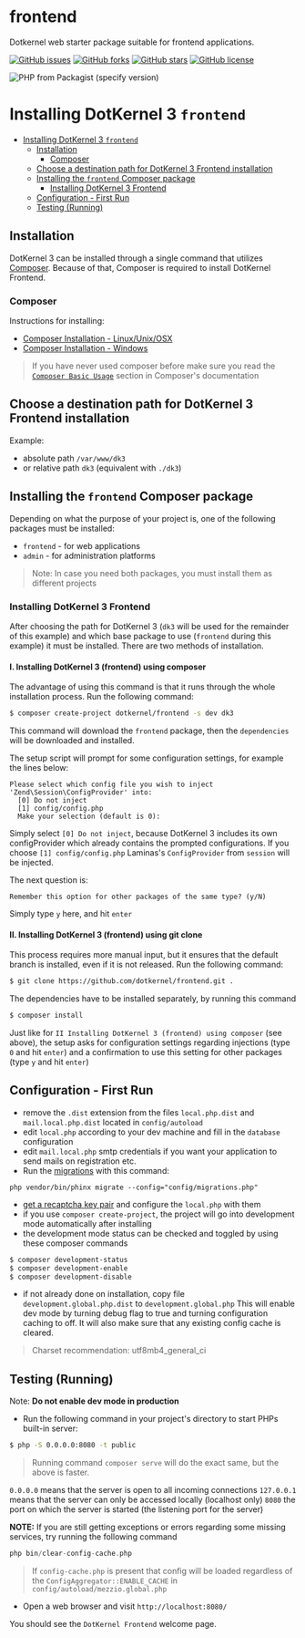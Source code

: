 # frontend

Dotkernel web starter package suitable for frontend applications.

[![GitHub issues](https://img.shields.io/github/issues/dotkernel/frontend)](https://github.com/dotkernel/frontend/issues)
[![GitHub forks](https://img.shields.io/github/forks/dotkernel/frontend)](https://github.com/dotkernel/frontend/network)
[![GitHub stars](https://img.shields.io/github/stars/dotkernel/frontend)](https://github.com/dotkernel/frontend/stargazers)
[![GitHub license](https://img.shields.io/github/license/dotkernel/frontend)](https://github.com/dotkernel/frontend/blob/master/LICENSE.md)


![PHP from Packagist (specify version)](https://img.shields.io/packagist/php-v/dotkernel/frontend/3.0.x-dev)


# Installing DotKernel 3 `frontend`

- [Installing DotKernel 3 `frontend`](#installing-dotkernel-3-frontend)
    - [Installation](#installation)
        - [Composer](#composer)
    - [Choose a destination path for DotKernel 3 Frontend installation](#choose-a-destination-path-for-dotkernel-3-frontend-installation)
    - [Installing the `frontend` Composer package](#installing-the-frontend-composer-package)
        - [Installing DotKernel 3 Frontend](#installing-dotkernel-3-frontend)
    - [Configuration - First Run](#configuration---first-run)
    - [Testing (Running)](#testing-running)

## Installation

DotKernel 3 can be installed through a single command that utilizes [Composer](https://getcomposer.org/). Because of that, Composer is required to install DotKernel Frontend.

### Composer

Instructions for installing:

- [Composer Installation -  Linux/Unix/OSX](https://getcomposer.org/doc/00-intro.md#installation-linux-unix-osx)
- [Composer Installation - Windows](https://getcomposer.org/doc/00-intro.md#installation-windows)

> If you have never used composer before make sure you read the [`Composer Basic Usage`](https://getcomposer.org/doc/01-basic-usage.md) section in Composer's documentation

## Choose a destination path for DotKernel 3 Frontend installation

Example:

- absolute path `/var/www/dk3`
- or relative path `dk3` (equivalent with `./dk3`)

## Installing the `frontend` Composer package

Depending on what the purpose of your project is, one of the following packages must be installed:

- `frontend` - for web applications
- `admin` - for administration platforms

> Note: In case you need both packages, you must install them as different projects

### Installing DotKernel 3 Frontend

After choosing the path for DotKernel 3 (`dk3` will be used for the remainder of this example) and which base package to use (`frontend` during this example) it must be installed. There are two methods of installation. 

#### I. Installing DotKernel 3 (frontend) using composer 

The advantage of using this command is that it runs through the whole installation process. Run the following command:

```bash
$ composer create-project dotkernel/frontend -s dev dk3
```

This command will download the `frontend` package, then the `dependencies` will be downloaded and installed.

The setup script will prompt for some configuration settings, for example the lines below:

```shell
Please select which config file you wish to inject 'Zend\Session\ConfigProvider' into:
  [0] Do not inject
  [1] config/config.php
  Make your selection (default is 0):
```

Simply select `[0] Do not inject`, because DotKernel 3 includes its own configProvider which already contains the prompted configurations.
If you choose `[1] config/config.php` Laminas's `ConfigProvider` from `session` will be injected.

The next question is:

`Remember this option for other packages of the same type? (y/N)`

Simply type `y` here, and hit `enter`

#### II. Installing DotKernel 3 (frontend) using git clone

This process requires more manual input, but it ensures that the default branch is installed, even if it is not released. Run the following command:

```bash
$ git clone https://github.com/dotkernel/frontend.git .
```

The dependencies have to be installed separately, by running this command
```bash
$ composer install
```

Just like for `II Installing DotKernel 3 (frontend) using composer` (see above), the setup asks for configuration settings regarding injections (type `0` and hit `enter`) and a confirmation to use this setting for other packages (type `y` and hit `enter`)

## Configuration - First Run

- remove the `.dist` extension from the files `local.php.dist` and `mail.local.php.dist` located in `config/autoload`
- edit `local.php` according to your dev machine and fill in the `database` configuration 
- edit `mail.local.php` smtp credentials if you want your application to send mails on registration etc.
- Run the [migrations](../Overview/Migrations.md) with this command:

`php vendor/bin/phinx migrate --config="config/migrations.php"`
- [get a recaptcha key pair](https://www.google.com/recaptcha/admin) and configure the `local.php` with them
- if you use `composer create-project`, the project will go into development mode automatically after installing
- the development mode status can be checked and toggled by using these composer commands

```bash
$ composer development-status
$ composer development-enable
$ composer development-disable
```

- if not already done on installation, copy file `development.global.php.dist` to `development.global.php`
This will enable dev mode by turning debug flag to true and turning configuration caching to off. It will also make sure that any existing config cache is cleared.

> Charset recommendation: utf8mb4_general_ci

## Testing (Running)

Note: **Do not enable dev mode in production**

- Run the following command in your project's directory to start PHPs built-in server:

```bash
$ php -S 0.0.0.0:8080 -t public
```

> Running command `composer serve` will do the exact same, but the above is faster.

`0.0.0.0` means that the server is open to all incoming connections
`127.0.0.1` means that the server can only be accessed locally (localhost only)
`8080` the port on which the server is started (the listening port for the server)

**NOTE:**
If you are still getting exceptions or errors regarding some missing services, try running the following command

```php
php bin/clear-config-cache.php
```

> If `config-cache.php` is present that config will be loaded regardless of the `ConfigAggregator::ENABLE_CACHE` in `config/autoload/mezzio.global.php`

- Open a web browser and visit `http://localhost:8080/`

You should see the `DotKernel Frontend` welcome page.
